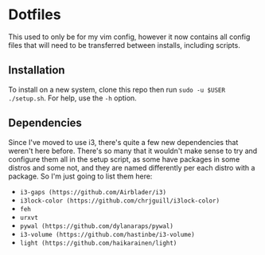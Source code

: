 # Dotfiles
This used to only be for my vim config, however it now contains all config files that will need to be transferred between installs, including scripts.

## Installation
To install on a new system, clone this repo then run `sudo -u $USER ./setup.sh`. For help, use the `-h` option.

## Dependencies
Since I've moved to use i3, there's quite a few new dependencies that weren't here before. There's so many that it wouldn't make sense to try and configure them all in the setup script, as some have packages in some distros and some not, and they are named differently per each distro with a package. So I'm just going to list them here:

* `i3-gaps (https://github.com/Airblader/i3)`
* `i3lock-color (https://github.com/chrjguill/i3lock-color)`
* `feh`
* `urxvt`
* `pywal (https://github.com/dylanaraps/pywal)`
* `i3-volume (https://github.com/hastinbe/i3-volume)`
* `light (https://github.com/haikarainen/light)`
